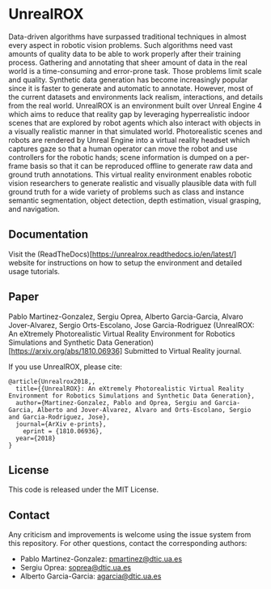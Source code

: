 # UnrealROX

Data-driven algorithms have surpassed traditional techniques in almost every aspect in robotic vision problems. Such algorithms need vast amounts of quality data to be able to work properly after their training process. Gathering and annotating that sheer amount of data in the real world is a time-consuming and error-prone task. Those problems limit scale and quality. Synthetic data generation has become increasingly popular since it is faster to generate and automatic to annotate. However, most of the current datasets and environments lack realism, interactions, and details from the real world. UnrealROX is an environment built over Unreal Engine 4 which aims to reduce that reality gap by leveraging hyperrealistic indoor scenes that are explored by robot agents which also interact with objects in a visually realistic manner in that simulated world. Photorealistic scenes and robots are rendered by Unreal Engine into a virtual reality headset which captures gaze so that a human operator can move the robot and use controllers for the robotic hands; scene information is dumped on a per-frame basis so that it can be reproduced offline to generate raw data and ground truth annotations. This virtual reality environment enables robotic vision researchers to generate realistic and visually plausible data with full ground truth for a wide variety of problems such as class and instance semantic segmentation, object detection, depth estimation, visual grasping, and navigation.

## Documentation

Visit the (ReadTheDocs)[https://unrealrox.readthedocs.io/en/latest/] website for instructions on how to setup the environment and detailed usage tutorials.

## Paper

Pablo Martinez-Gonzalez, Sergiu Oprea, Alberto Garcia-Garcia, Alvaro Jover-Alvarez, Sergio Orts-Escolano, Jose Garcia-Rodriguez
(UnrealROX: An eXtremely Photorealistic Virtual Reality Environment for Robotics Simulations and Synthetic Data Generation)[https://arxiv.org/abs/1810.06936]
Submitted to Virtual Reality journal.


If you use UnrealROX, please cite:

```
@article{Unrealrox2018,,
  title={{UnrealROX}: An eXtremely Photorealistic Virtual Reality Environment for Robotics Simulations and Synthetic Data Generation},
  author={Martinez-Gonzalez, Pablo and Oprea, Sergiu and Garcia-Garcia, Alberto and Jover-Alvarez, Alvaro and Orts-Escolano, Sergio and Garcia-Rodriguez, Jose},
  journal={ArXiv e-prints},
	eprint = {1810.06936},
  year={2018}
}
```

## License

This code is released under the MIT License.

## Contact

Any criticism and improvements is welcome using the issue system from this repository. For other questions, contact the corresponding authors:

- Pablo Martinez-Gonzalez: pmartinez@dtic.ua.es
- Sergiu Oprea: soprea@dtic.ua.es
- Alberto Garcia-Garcia: agarcia@dtic.ua.es
